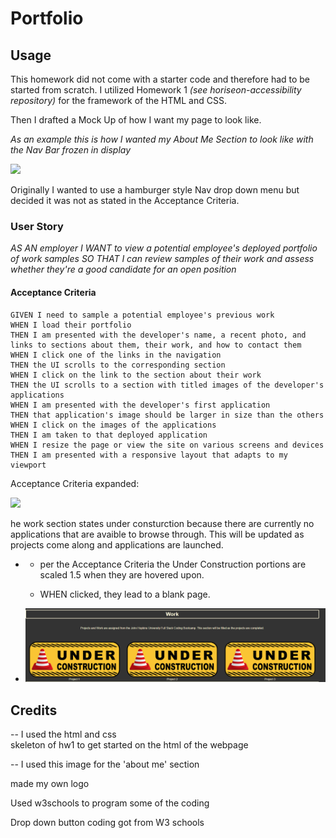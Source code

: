 <h1>Portfolio</h1>

## Usage

This homework did not come with a starter code and therefore had to be started from scratch. I utilized Homework 1 <i>(see horiseon-accessibility repository)</i> for the framework of the HTML and CSS.

Then I drafted a Mock Up of how I want my page to look like. 

 *As an example this is how I wanted my About Me Section to look like with the Nav Bar  frozen in display*

![](C:\Users\c15jd\Desktop\bootcamp\homework\homework2\images\mockup-aboutme.png)



Originally I wanted to use a hamburger style Nav drop down menu but decided it was not as stated in the Acceptance Criteria. 

### User Story

*AS AN employer
I WANT to view a potential employee's deployed portfolio of work samples
SO THAT I can review samples of their work and assess whether they're a good candidate for an open position*

#### Acceptance Criteria

```
GIVEN I need to sample a potential employee's previous work
WHEN I load their portfolio
THEN I am presented with the developer's name, a recent photo, and links to sections about them, their work, and how to contact them
WHEN I click one of the links in the navigation
THEN the UI scrolls to the corresponding section
WHEN I click on the link to the section about their work
THEN the UI scrolls to a section with titled images of the developer's applications
WHEN I am presented with the developer's first application
THEN that application's image should be larger in size than the others
WHEN I click on the images of the applications
THEN I am taken to that deployed application
WHEN I resize the page or view the site on various screens and devices
THEN I am presented with a responsive layout that adapts to my viewport
```

Acceptance Criteria expanded:

![](C:\Users\c15jd\AppData\Roaming\marktext\images\2021-03-01-17-29-47-image.png)

he work section states under consturction because there are currently no applications that are avaible to browse through. This will be updated as projects come along and applications are launched.  

- - per the Acceptance Criteria the Under Construction portions are scaled 1.5 when they are hovered upon. 
  
  - WHEN clicked, they lead to a blank page.

- ![](.\images\work-section.PNG)

## Credits

-- I used the html and css skeleton of hw1 to get started on the html of the webpage

-- I used this image for the 'about me' section

made my own logo

Used w3schools to program some of the coding

Drop down button coding got from W3 schools